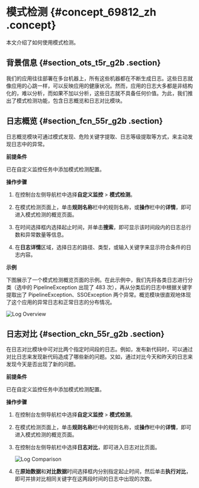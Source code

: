 # 模式检测 {#concept_69812_zh .concept}

本文介绍了如何使用模式检测。

## 背景信息 {#section_ots_t5r_g2b .section}

我们的应用往往部署在多台机器上，所有这些机器都在不断生成日志。这些日志就像应用的心跳一样，可以反映应用的健康状况。然而，应用的日志大多都是非结构化的，难以分析，而如果不加以分析，这些日志就不具备任何价值。为此，我们推出了模式检测功能，包含日志概览和日志对比模块。

## 日志概览 {#section_fcn_55r_g2b .section}

日志概览模块可通过模式发现、危险关键字提取、日志等级提取等方式，来主动发现日志中的异常。

**前提条件**

已在自定义监控任务中添加模式检测配置。

**操作步骤**

1.  在控制台左侧导航栏中选择**自定义监控** \> **模式检测**。

2.  在模式检测页面上，单击**规则名称**栏中的规则名称，或**操作**栏中的**详情**，即可进入模式检测的概览页面。

3.  在时间选择框内选择起止时间，并单击**搜索**，即可显示该时间段内的日志总行数和异常数量等信息。

4.  在**日志详情**区域，选择日志的路径、类型，或输入关键字来显示符合条件的日志内容。


**示例**

下图展示了一个模式检测概览页面的示例。在此示例中，我们先将各类日志进行分类（选中的 PipelineException 出现了 483 次），再从分类后的日志中根据关键字提取出了 PipelineException、SSOException 两个异常。概览模块很直观地体现了这个应用的异常日志和正常日志的分布情况。

![Log Overview](http://static-aliyun-doc.oss-cn-hangzhou.aliyuncs.com/assets/img/152315/156750388144088_zh-CN.png)

## 日志对比 {#section_ckn_55r_g2b .section}

在日志对比模块中可对比两个指定时间段的日志。例如，发布新代码时，可以通过对比日志来发现新代码造成了哪些新的问题。又如，通过对比今天和昨天的日志来发现今天是否出现了新的问题。

**前提条件**

已在自定义监控任务中添加模式检测配置。

**操作步骤**

1.  在控制台左侧导航栏中选择**自定义监控** \> **模式检测**。

2.  在模式检测页面上，单击**规则名称**栏中的规则名称，或**操作**栏中的**详情**，即可进入模式检测的概览页面。

3.  在控制台左侧导航栏中选择**日志对比**，即可进入日志对比页面。

    ![Log Comparison](http://static-aliyun-doc.oss-cn-hangzhou.aliyuncs.com/assets/img/152315/156750388144090_zh-CN.png)

4.  在**原始数据**和**对比数据**时间选择框内分别指定起止时间，然后单击**执行对比**，即可并排对比相同关键字在这两段时间的日志中出现的次数。

